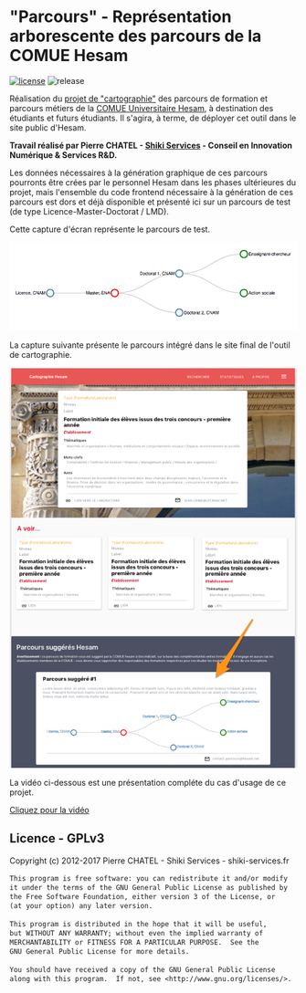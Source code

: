 # "Parcours" - Représentation arborescente des parcours de la COMUE Hesam

[![license](https://img.shields.io/badge/licence-GPL-blue.svg)](https://github.com/chatelp/Senbazuru/blob/master/LICENSE_GPLv3)
![release](https://img.shields.io/badge/release-v2.0.0-lightgrey.svg)

Réalisation du [projet de "cartographie"](http://visam.interlivre.fr/) des parcours de formation et parcours métiers de la [COMUE Universitaire Hesam](http://www.hesam.eu/), à destination des étudiants et futurs étudiants. Il s'agira, à terme, de déployer cet outil dans le site public d'Hesam.

**Travail réalisé par Pierre CHATEL - [Shiki Services](http://shiki-services.fr/) - Conseil en Innovation Numérique & Services R&D.**

Les données nécessaires à la génération graphique de ces parcours pourronts être crées par le personnel Hesam dans les phases ultérieures du projet, mais l'ensemble du code frontend nécessaire à la génération de ces parcours est dors et déjà disponible et présenté ici sur un parcours de test (de type Licence-Master-Doctorat / LMD).

Cette capture d'écran représente le parcours de test.

![Screenshot1](https://github.com/chatelp/parcours/blob/master/readme/parcours-de-test.png?raw=true)

La capture suivante présente le parcours intégré dans le site final de l'outil de cartographie.

![Screenshot1](https://github.com/chatelp/parcours/blob/master/readme/wireframe-visam-pierre_sketch.png?raw=true)

La vidéo ci-dessous est une présentation compléte du cas d'usage de ce projet.

[Cliquez pour la vidéo](https://github.com/chatelp/parcours/blob/master/readme/visam.mp4)

## Licence - GPLv3

Copyright (c) 2012-2017 Pierre CHATEL - Shiki Services - shiki-services.fr

    This program is free software: you can redistribute it and/or modify
    it under the terms of the GNU General Public License as published by
    the Free Software Foundation, either version 3 of the License, or
    (at your option) any later version.

    This program is distributed in the hope that it will be useful,
    but WITHOUT ANY WARRANTY; without even the implied warranty of
    MERCHANTABILITY or FITNESS FOR A PARTICULAR PURPOSE.  See the
    GNU General Public License for more details.

    You should have received a copy of the GNU General Public License
    along with this program.  If not, see <http://www.gnu.org/licenses/>.
